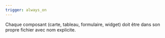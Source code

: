 ```yaml
---
trigger: always_on
---
```


Chaque composant (carte, tableau, formulaire, widget) doit être dans son propre fichier avec nom explicite.
